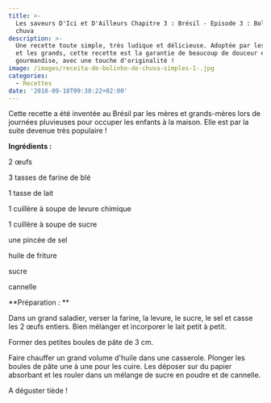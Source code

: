 ```yaml
---
title: >-
  Les saveurs D'Ici et D'Ailleurs Chapitre 3 : Brésil - Episode 3 : Bolinho de
  chuva
description: >-
  Une recette toute simple, très ludique et délicieuse. Adoptée par les petits
  et les grands, cette recette est la garantie de beaucoup de douceur et de
  gourmandise, avec une touche d'originalité !
image: /images/receita-de-bolinho-de-chuva-simples-1-.jpg
categories:
  - Recettes
date: '2018-09-18T09:30:22+02:00'
---
```

Cette recette a été inventée au Brésil par les mères et grands-mères lors de journées pluvieuses pour occuper les enfants à la maison. Elle est par la suite devenue très populaire !

**Ingrédients :**

2 œufs

3 tasses de farine de blé

1 tasse de lait

1 cuillère à soupe de levure chimique

1 cuillère à soupe de sucre

une pincée de sel

huile de friture

sucre

cannelle

**Préparation : **

Dans un grand saladier, verser la farine, la levure, le sucre, le sel et casse les 2 œufs entiers. Bien mélanger et incorporer le lait petit à petit.

Former des petites boules de pâte de 3 cm.

Faire chauffer un grand volume d'huile dans une casserole. Plonger les boules de pâte une à une pour les cuire. Les déposer sur du papier absorbant et les rouler dans un mélange de sucre en poudre et de cannelle.

A déguster tiède !

